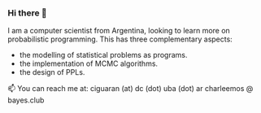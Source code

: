 ### Hi there 👋

I am a computer scientist from Argentina, looking to learn more on probabilistic programming. This has three complementary aspects:

- the modelling of statistical problems as programs.
- the implementation of MCMC algorithms.
- the design of PPLs.

📫 You can reach me at:
ciguaran (at) dc (dot) uba (dot) ar 
charleemos @ bayes.club


